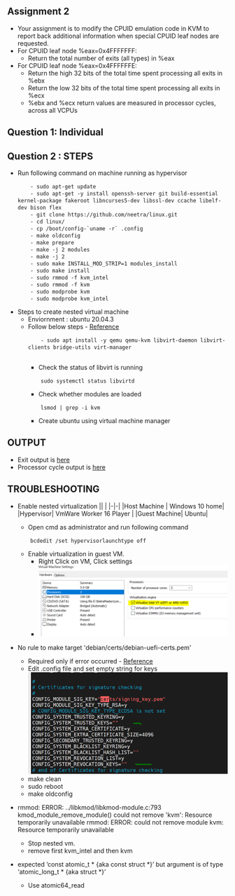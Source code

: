 ## Assignment 2
- Your assignment is to modify the CPUID emulation code in KVM to report back additional information when special CPUID leaf nodes are requested.
- For CPUID leaf node %eax=0x4FFFFFFF:
	- Return the total number of exits (all types) in %eax
- For CPUID leaf node %eax=0x4FFFFFFE:
	- Return the high 32 bits of the total time spent processing all exits in %ebx
	- Return the low 32 bits of the total time spent processing all exits in %ecx
	- %ebx and %ecx return values are measured in processor cycles, across all VCPUs
## Question 1: Individual
## Question 2 : STEPS
-  Run following command on machine running as hypervisor
    ```
	    - sudo apt-get update
	    - sudo apt-get -y install openssh-server git build-essential kernel-package fakeroot libncurses5-dev libssl-dev ccache libelf-dev bison flex
	    - git clone https://github.com/neetra/linux.git
	    - cd linux/
	    - cp /boot/config-`uname -r` .config	    
	    - make oldconfig
	    - make prepare
	    - make -j 2 modules
	    - make -j 2
	    - sudo make INSTALL_MOD_STRIP=1 modules_install
	    - sudo make install
	    - sudo rmmod -f kvm_intel
	    - sudo rmmod -f kvm
   	    - sudo modprobe kvm
        - sudo modprobe kvm_intel	

    ```
- Steps to create nested virtual machine
	- Enviornment : ubuntu 20.04.3
	- Follow below steps - [Reference](https://www.tecmint.com/install-kvm-on-ubuntu/)
		```
			- sudo apt install -y qemu qemu-kvm libvirt-daemon libvirt-clients bridge-utils virt-manager
			
		```
		- Check the status of libvirt is running
		```
			sudo systemctl status libvirtd
		```
		- Check whether modules are loaded
		```
			lsmod | grep -i kvm
		```
		- Create ubuntu using virtual machine manager


## OUTPUT
   - Exit output is [here](cmpe283_a2_output/exit.png) 	
   - Processor cycle output is [here](cmpe283_a2_output/time.png) 	
## TROUBLESHOOTING
- Enable nested virtualization
    || |
    |-|-|
    |Host Machine | Windows 10 home|
    |Hypervisor|  VmWare Worker 16 Player |
    |Guest Machine| Ubuntu|
    - Open cmd as administrator and run following command
    ```
        bcdedit /set hypervisorlaunchtype off

    ```
    - Enable virtualization in  guest VM. 
        - Right Click on VM, Click settings
        - ![Enable virtualization](en_v.PNG)

-   No rule to make target 'debian/certs/debian-uefi-certs.pem'     
    - Required only if error occurred - [Reference](https://stackoverflow.com/questions/67670169/compiling-kernel-gives-error-no-rule-to-make-target-debian-certs-debian-uefi-ce)
    - Edit .config file and set empty string for keys
        ![Enable virtualization](emp_keys.PNG)
    - make clean
    - sudo reboot
    - make oldconfig 
-   rmmod: ERROR: ../libkmod/libkmod-module.c:793 kmod_module_remove_module() could not remove 'kvm': Resource temporarily unavailable
    rmmod: ERROR: could not remove module kvm: Resource temporarily unavailable
	- Stop nested vm.
	- remove first kvm_intel and then kvm
-  expected ‘const atomic_t * {aka const struct <anonymous> *}’ but argument is of type ‘atomic_long_t * {aka struct <anonymous> *}’
    - Use atomic64_read
 		       
    
    



     

